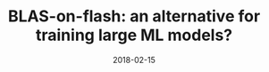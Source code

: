 ---
title: "BLAS-on-flash: an alternative for training large ML models?"
collection: publications
permalink: /publication/blas-on-flash
excerpt: 'Many ML training tasks admit learning algorithms that can
be composed with linear algebra. On large datasets, the
working set of these algorithms overflows the memory. For
such scenarios, we propose a library that supports BLAS
and sparseBLAS subroutines on large matrices resident on
inexpensive non-volatile memory. We demonstrate that such
libraries can achieve near in-memory performance and be
used for fast implementations of complex algorithms such as
eigen-solvers. We believe that this approach could be a cost-
effective alternative to expensive big-data compute system'
date: 2018-02-15
venue: 'Systems for Machine Learning Conference, 2018'
paperurl: 'https://www.sysml.cc/doc/207.pdf'
citation: 'Subramanya, Suhas Jayaram, Srajan Garg, and Harsha Vardhan Simhadri. "BLAS-on-flash: an alternative for training large ML models?."'
---